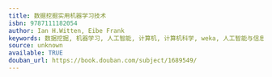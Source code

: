 ```yaml
---
title: 数据挖掘实用机器学习技术
isbn: 9787111182054
author: Ian H.Witten, Eibe Frank
keywords: 数据挖掘, 机器学习, 人工智能, 计算机, 计算机科学, weka, 人工智能与信息处理, 数据采集
source: unknown
available: TRUE
douban_url: https://book.douban.com/subject/1689549/
---
```

